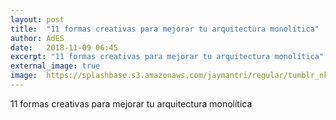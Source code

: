 ```yaml
---
layout: post
title:  "11 formas creativas para mejorar tu arquitectura monolítica"
author: AdES
date:   2018-11-09 06:45
excerpt: "11 formas creativas para mejorar tu arquitectura monolítica"
external_image: true
image:  https://splashbase.s3.amazonaws.com/jaymantri/regular/tumblr_nkeau6iVU31qfirfao1_1280.jpg
---
```

11 formas creativas para mejorar tu arquitectura monolítica